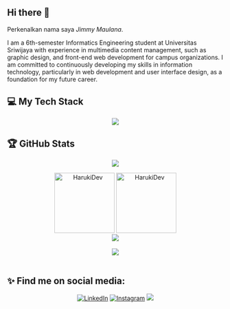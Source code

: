 ## Hi there 👋

Perkenalkan nama saya *Jimmy Maulana*.<br>

<p>I am a 6th-semester Informatics Engineering student at Universitas Sriwijaya with experience in multimedia content management, such as graphic design, and front-end web development for campus organizations. I am committed to continuously developing my skills in information technology, particularly in web development and user interface design, as a foundation for my future career.</p>

## 💻 My Tech Stack
<div align="center">
  
  <a href="https://skillicons.dev">
    <img src="https://skillicons.dev/icons?i=python,js,java,react,vue,html,css,tailwind,bootstrap,mysql,mongodb,php" />
  </a>

</div>

## 🏆 GitHub Stats

<div align="center">
    
  [![](https://visitcount.itsvg.in/api?id=HarukiDev&icon=1&color=6)](https://visitcount.itsvg.in)

  <img height="140" src="https://github-readme-stats.vercel.app/api/top-langs?username=HarukiDev&theme=tokyonight&show_icons=true&locale=en&layout=compact&langs_count=6" alt="HarukiDev" style="display:inline-block;" />
  
  <img height="140" src="https://github-readme-stats-eight-theta.vercel.app/api?username=HarukiDev&show_icons=true&theme=tokyonight&include_all_commits=true&count_private=true" alt="HarukiDev" style="display:inline-block;" />

</div>

<div align="center">
    <a href = "https://github.com/HarukiDev/">
            <img src="https://github-profile-trophy.vercel.app/?username=HarukiDev&column=-1&theme=tokyonight" /> 
        <br>
        <br>
             <img src="https://github-readme-activity-graph.vercel.app/graph?username=HarukiDev&theme=github-compact" />
        <br>
        <br>
    </a>
</div>

## ✨ Find me on social media:
<p align = "center">
  <a href="https://www.linkedin.com/in/jimmy-maulana-1622b1270/" target="_blank"><img src="https://img.shields.io/badge/LinkedIn-0077B5?style=for-the-badge&logo=linkedin&logoColor=white" alt="LinkedIn"></a>
  <a href="https://www.instagram.com/jm_sora" target="_blank"><img src="https://img.shields.io/badge/Instagram-E4405F?style=for-the-badge&logo=instagram&logoColor=white" alt="Instagram"></a>
  <a href="mailto:jimmymaulana01@gmail.com"><img src="https://img.shields.io/badge/Gmail-D14836?style=for-the-badge&logo=gmail&logoColor=white"/></a>
</p>
